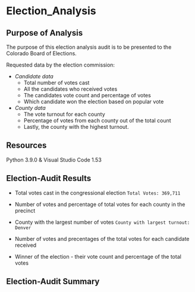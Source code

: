 # Election_Analysis
## Purpose of Analysis
The purpose of this election analysis audit is to be presented to the Colorado Board of Elections. 

Requested data by the election commission:
- *Candidate data*
   - Total number of votes cast 
   - All the candidates who received votes
   - The candidates vote count and percentage of votes 
   - Which candidate won the election based on popular vote
- *County data*
   - The vote turnout for each county 
   - Percentage of votes from each county out of the total count
   - Lastly, the county with the highest turnout. 
   
## Resources
Python 3.9.0 & Visual Studio Code 1.53

## Election-Audit Results
- Total votes cast in the congressional election 
  `Total Votes: 369,711`
- Number of votes and percentage of total votes for each county in the precinct

- County with the largest number of votes
  `County with largest turnout: Denver`
- Number of votes and precentages of the total votes for each candidate received
- Winner of the election - their vote count and percentage of the total votes

## Election-Audit Summary


